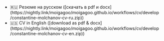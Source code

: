 -   <link src="ru.md">🇷🇺 Резюме на русском</link> ([скачать в pdf и docx](https://nightly.link/moigagoo/moigagoo.github.io/workflows/cv/develop/constantine-molchanov-cv-ru.zip))
-   <link src="en.md">🇺🇸 CV in English</link> ([download as pdf & docx](https://nightly.link/moigagoo/moigagoo.github.io/workflows/cv/develop/constantine-molchanov-cv-en.zip))

